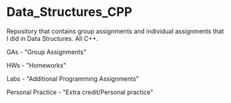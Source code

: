 # Data_Structures_CPP
Repository that contains group assignments and individual assignments that I did in Data Structures. All C++.

GAs - "Group Assignments"

HWs - "Homeworks"

Labs - "Additional Programming Assignments"

Personal Practice - "Extra credit/Personal practice"
